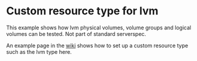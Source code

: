 Custom resource type for lvm
============================

This example shows how lvm physical volumes, volume groups and logical volumes can be tested. Not part of standard serverspec.

An example page in the [wiki](https://github.com/aschmidt75/serverspecplayground/wiki/Setting-up-a-new-resource-type-(LVM)) shows how to set up a custom resource type such as the lvm type here.
